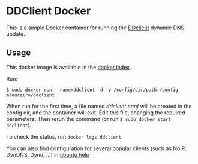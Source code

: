 # DDClient Docker


This is a simple Docker container for running the [DDclient](http://www.noip.com/) dynamic DNS update.

Usage
-----

This docker image is available in the [docker index](https://index.docker.io/u/mloureiro/ddclient/).

Run:

`$ sudo docker run --name=ddclient -d -v /config/dir/path:/config mloureiro/ddclient`

When run for the first time, a file named *ddclient.conf* will be created in the config dir, and the container will exit. Edit this file, changing the required parameters. Then rerun the command (or run `$ sudo docker start ddclient`).

To check the status, run `docker logs ddclient`.

You can also find configuration for several popular clients (such as NoIP, DynDNS, Dynu, ...) in [ubuntu help](https://help.ubuntu.com/community/DynamicDNS#Registering_with_a_Dynamic_DNS_provider)
